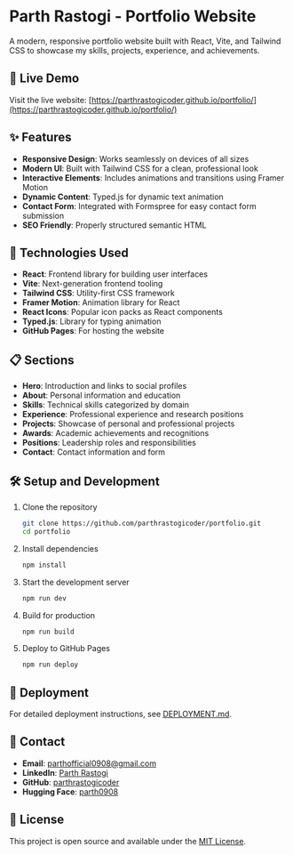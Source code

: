 # Parth Rastogi - Portfolio Website

A modern, responsive portfolio website built with React, Vite, and Tailwind CSS to showcase my skills, projects, experience, and achievements.

## 🚀 Live Demo

Visit the live website: [https://parthrastogicoder.github.io/portfolio/](https://parthrastogicoder.github.io/portfolio/)

## ✨ Features

- **Responsive Design**: Works seamlessly on devices of all sizes
- **Modern UI**: Built with Tailwind CSS for a clean, professional look
- **Interactive Elements**: Includes animations and transitions using Framer Motion
- **Dynamic Content**: Typed.js for dynamic text animation
- **Contact Form**: Integrated with Formspree for easy contact form submission
- **SEO Friendly**: Properly structured semantic HTML

## 🧰 Technologies Used

- **React**: Frontend library for building user interfaces
- **Vite**: Next-generation frontend tooling
- **Tailwind CSS**: Utility-first CSS framework
- **Framer Motion**: Animation library for React
- **React Icons**: Popular icon packs as React components
- **Typed.js**: Library for typing animation
- **GitHub Pages**: For hosting the website

## 📋 Sections

- **Hero**: Introduction and links to social profiles
- **About**: Personal information and education
- **Skills**: Technical skills categorized by domain
- **Experience**: Professional experience and research positions
- **Projects**: Showcase of personal and professional projects
- **Awards**: Academic achievements and recognitions
- **Positions**: Leadership roles and responsibilities
- **Contact**: Contact information and form

## 🛠️ Setup and Development

1. Clone the repository
   ```bash
   git clone https://github.com/parthrastogicoder/portfolio.git
   cd portfolio
   ```

2. Install dependencies
   ```bash
   npm install
   ```

3. Start the development server
   ```bash
   npm run dev
   ```

4. Build for production
   ```bash
   npm run build
   ```

5. Deploy to GitHub Pages
   ```bash
   npm run deploy
   ```

## 📝 Deployment

For detailed deployment instructions, see [DEPLOYMENT.md](DEPLOYMENT.md).

## 📱 Contact

- **Email**: [parthofficial0908@gmail.com](mailto:parthofficial0908@gmail.com)
- **LinkedIn**: [Parth Rastogi](https://linkedin.com/in/parth-rastogi-151444258)
- **GitHub**: [parthrastogicoder](https://github.com/parthrastogicoder)
- **Hugging Face**: [parth0908](https://huggingface.co/parth0908)

## 📄 License

This project is open source and available under the [MIT License](LICENSE).
